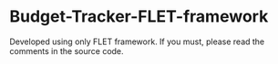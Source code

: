 # Budget-Tracker-FLET-framework
Developed using only FLET framework. If you must, please read the comments in the source code.
